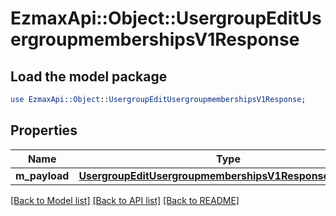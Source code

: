 # EzmaxApi::Object::UsergroupEditUsergroupmembershipsV1Response

## Load the model package
```perl
use EzmaxApi::Object::UsergroupEditUsergroupmembershipsV1Response;
```

## Properties
Name | Type | Description | Notes
------------ | ------------- | ------------- | -------------
**m_payload** | [**UsergroupEditUsergroupmembershipsV1ResponseMPayload**](UsergroupEditUsergroupmembershipsV1ResponseMPayload.md) |  | 

[[Back to Model list]](../README.md#documentation-for-models) [[Back to API list]](../README.md#documentation-for-api-endpoints) [[Back to README]](../README.md)


